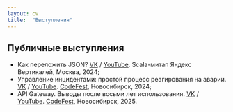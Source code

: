 ```yaml
---
layout: cv 
title:  "Выступления"
---
```


## Публичные выступления

- Как переложить JSON? [VK](https://vk.com/video-226874299_456239034) / [YouTube](https://www.youtube.com/watch?v=usp3Y0-VxwM). Scala-митап Яндекс Вертикалей, Москва, 2024;
- Управление инцидентами: простой процесс реагирования на аварии. [VK](https://vkvideo.ru/video-65336816_456239597) / [YouTube](https://www.youtube.com/watch?v=aNb1G4qOiNE). [CodeFest](https://codefest.ru), Новосибирск, 2024;
- API Gateway. Выводы после восьми лет использования. [VK](https://vkvideo.ru/video-65336816_456239722) / [YouTube](https://www.youtube.com/watch?v=toaf0IDqsyw). [CodeFest](https://codefest.ru), Новосибирск, 2025.
